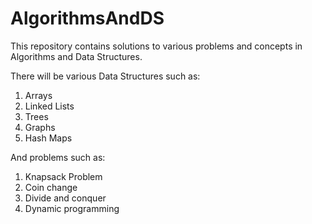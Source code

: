 # AlgorithmsAndDS
This repository contains solutions to various problems and concepts in Algorithms and Data Structures.

There will be various Data Structures such as:

1. Arrays
2. Linked Lists
3. Trees
4. Graphs
5. Hash Maps

And problems such as:
1. Knapsack Problem
2. Coin change
3. Divide and conquer
4. Dynamic programming
